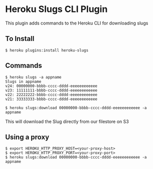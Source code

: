 # Heroku Slugs CLI Plugin

This plugin adds commands to the Heroku CLI for downloading slugs

## To Install

```
$ heroku plugins:install heroku-slugs
```

## Commands

```
$ heroku slugs -a appname
Slugs in appname
v24: 00000000-bbbb-cccc-dddd-eeeeeeeeeeee
v23: 11111111-bbbb-cccc-dddd-eeeeeeeeeeee
v22: 22222222-bbbb-cccc-dddd-eeeeeeeeeeee
v21: 33333333-bbbb-cccc-dddd-eeeeeeeeeeee

$ heroku slugs:download 00000000-bbbb-cccc-dddd-eeeeeeeeeeee -a appname
```

This will download the Slug directly from our filestore on S3

## Using a proxy

```
$ export HEROKU_HTTP_PROXY_HOST=<your-proxy-host>
$ export HEROKU_HTTP_PROXY_PORT=<your-proxy-port>
$ heroku slugs:download 00000000-bbbb-cccc-dddd-eeeeeeeeeeee -a appname
```
